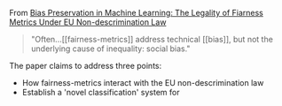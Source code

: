 From [Bias Preservation in Machine Learning: The Legality of Fiarness Metrics Under EU Non-descrimination Law](https://heinonline.org/HOL/LandingPage?handle=hein.journals/wvb123&div=26&id=&page=)

>"Often...[[fairness-metrics]] address technical [[bias]], but not the underlying cause of inequality: social bias."

The paper claims to address three points:
- How fairness-metrics interact with the EU non-descrimination law
- Establish a 'novel classification' system for 